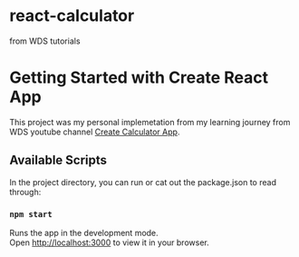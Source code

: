 # react-calculator
from WDS tutorials
# Getting Started with Create React App

This project was my personal implemetation from my learning journey from WDS youtube channel [Create Calculator App](https://www.youtube.com/watch?v=DgRrrOt0Vr8).

## Available Scripts

In the project directory, you can run or cat out the package.json to read through:

### `npm start`

Runs the app in the development mode.\
Open [http://localhost:3000](http://localhost:3000) to view it in your browser.
